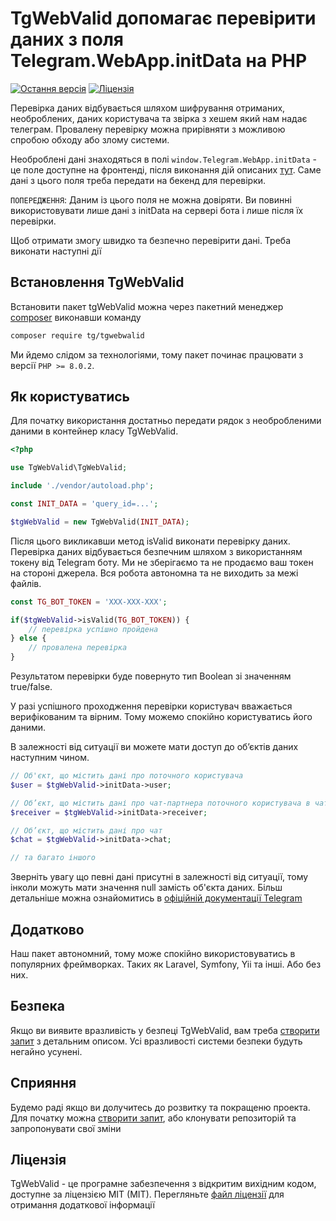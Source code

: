 # TgWebValid допомагає перевірити даних з поля Telegram.WebApp.initData на PHP
[![Остання версія](https://img.shields.io/packagist/v/tg/tgWebValid)](https://packagist.org/packages/tg/tgwebvalid)
[![Ліцензія](https://img.shields.io/packagist/l/tg/tgwebvalid)](https://packagist.org/packages/tg/tgwebvalid)

Перевірка даних відбувається шляхом шифрування отриманих, необроблених, даних користувача та звірка з хешем який нам надає телеграм. Провалену перевірку можна прирівняти з можливою спробою обходу або злому системи.

Необроблені дані знаходяться в полі `window.Telegram.WebApp.initData` - це поле доступне на фронтенді, після виконання дій описаних [тут](https://core.telegram.org/bots/webapps#initializing-web-apps). Саме дані з цього поля треба передати на бекенд для перевірки.

`ПОПЕРЕДЖЕННЯ`: Даним із цього поля не можна довіряти. Ви повинні використовувати лише дані з initData на сервері бота і лише після їх перевірки.

Щоб отримати змогу швидко та безпечно перевірити дані. Треба виконати наступні дії

## Встановлення TgWebValid
Встановити пакет tgWebValid можна через пакетний менеджер [composer](https://getcomposer.org/) виконавши команду 
```bash
composer require tg/tgwebwalid
```
Ми йдемо слідом за технологіями, тому пакет починає працювати з версії `PHP >= 8.0.2`.

## Як користуватись
Для початку використання достатньо передати рядок з необробленими даними в контейнер класу TgWebValid.

```php
<?php

use TgWebValid\TgWebValid;

include './vendor/autoload.php';

const INIT_DATA = 'query_id=...';

$tgWebValid = new TgWebValid(INIT_DATA);

```

Після цього викликавши метод isValid виконати перевірку даних. Перевірка даних відбувається безпечним шляхом з використанням токену від Telegram боту. Ми не зберігаємо та не продаємо ваш токен на стороні джерела. Вся робота автономна та не виходить за межі файлів.

```php
const TG_BOT_TOKEN = 'XXX-XXX-XXX';

if($tgWebValid->isValid(TG_BOT_TOKEN)) {
    // перевірка успішно пройдена
} else {
    // провалена перевірка
}
```

Результатом перевірки буде повернуто тип Boolean зі значенням true/false.

У разі успішного проходження перевірки користувач вважається верифікованим та вірним. Тому можемо спокійно користуватись його даними.

В залежності від ситуації ви можете мати доступ до об’єктів даних наступним чином.
```php
// Об'єкт, що містить дані про поточного користувача
$user = $tgWebValid->initData->user;

// Об’єкт, що містить дані про чат-партнера поточного користувача в чаті
$receiver = $tgWebValid->initData->receiver;

// Об’єкт, що містить дані про чат
$chat = $tgWebValid->initData->chat;

// та багато іншого
```
Зверніть увагу що певні дані присутні в залежності від ситуації, тому інколи можуть мати значення null замість об'єкта даних. Більш детальніше можна ознайомитись в [офіційній документації Telegram](https://core.telegram.org/bots/webapps#webappinitdata)

## Додатково
Наш пакет автономний, тому може спокійно використовуватись в популярних фреймворках. Таких як Laravel, Symfony, Yii та інші. Або без них.

## Безпека
Якщо ви виявите вразливість у безпеці TgWebValid, вам треба [створити запит](https://github.com/CrazyTapok-bit/tgWebValid/issues) з детальним описом. Усі вразливості системи безпеки будуть негайно усунені.

## Сприяння
Будемо раді якщо ви долучитесь до розвитку та покращеню проекта. Для початку можна [створити запит](https://github.com/CrazyTapok-bit/tgWebValid/issues), або клонувати репозиторій та запропонувати свої зміни

## Ліцензія
TgWebValid - це програмне забезпечення з відкритим вихідним кодом, доступне за ліцензією MIT (MIT). Перегляньте [файл ліцензії](LICENSE) для отримання додаткової інформації
